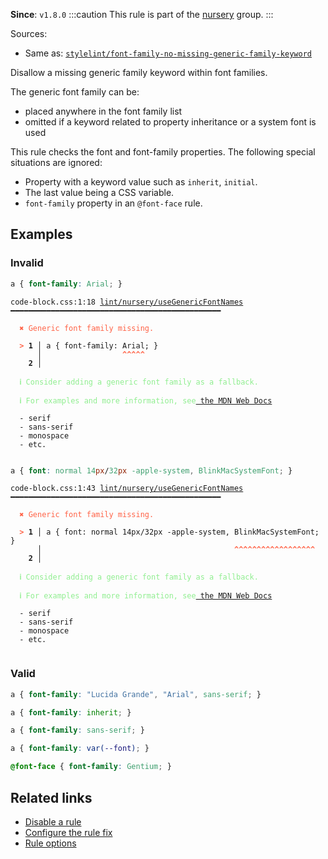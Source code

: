 **Since**: `v1.8.0`
:::caution
This rule is part of the [nursery](/linter/rules/#nursery) group.
:::

Sources: 
- Same as: <a href="https://github.com/stylelint/stylelint/blob/main/lib/rules/font-family-no-missing-generic-family-keyword/README.md" target="_blank"><code>stylelint/font-family-no-missing-generic-family-keyword</code></a>

Disallow a missing generic family keyword within font families.

The generic font family can be:

- placed anywhere in the font family list
- omitted if a keyword related to property inheritance or a system font is used

This rule checks the font and font-family properties.
The following special situations are ignored:

- Property with a keyword value such as `inherit`, `initial`.
- The last value being a CSS variable.
- `font-family` property in an `@font-face` rule.

## Examples

### Invalid

```css
a { font-family: Arial; }
```

<pre class="language-text"><code class="language-text">code-block.css:1:18 <a href="https://biomejs.dev/linter/rules/use-generic-font-names">lint/nursery/useGenericFontNames</a> ━━━━━━━━━━━━━━━━━━━━━━━━━━━━━━━━━━━━━━━━━━━━━━━

<strong><span style="color: Tomato;">  </span></strong><strong><span style="color: Tomato;">✖</span></strong> <span style="color: Tomato;">Generic font family missing.</span>
  
<strong><span style="color: Tomato;">  </span></strong><strong><span style="color: Tomato;">&gt;</span></strong> <strong>1 │ </strong>a { font-family: Arial; }
   <strong>   │ </strong>                 <strong><span style="color: Tomato;">^</span></strong><strong><span style="color: Tomato;">^</span></strong><strong><span style="color: Tomato;">^</span></strong><strong><span style="color: Tomato;">^</span></strong><strong><span style="color: Tomato;">^</span></strong>
    <strong>2 │ </strong>
  
<strong><span style="color: lightgreen;">  </span></strong><strong><span style="color: lightgreen;">ℹ</span></strong> <span style="color: lightgreen;">Consider adding a generic font family as a fallback.</span>
  
<strong><span style="color: lightgreen;">  </span></strong><strong><span style="color: lightgreen;">ℹ</span></strong> <span style="color: lightgreen;">For examples and more information, see</span><span style="color: lightgreen;"><a href="https://developer.mozilla.org/en-US/docs/Web/CSS/generic-family"> the MDN Web Docs</a></span>
  
  - serif
  - sans-serif
  - monospace
  - etc.
  
</code></pre>

```css
a { font: normal 14px/32px -apple-system, BlinkMacSystemFont; }
```

<pre class="language-text"><code class="language-text">code-block.css:1:43 <a href="https://biomejs.dev/linter/rules/use-generic-font-names">lint/nursery/useGenericFontNames</a> ━━━━━━━━━━━━━━━━━━━━━━━━━━━━━━━━━━━━━━━━━━━━━━━

<strong><span style="color: Tomato;">  </span></strong><strong><span style="color: Tomato;">✖</span></strong> <span style="color: Tomato;">Generic font family missing.</span>
  
<strong><span style="color: Tomato;">  </span></strong><strong><span style="color: Tomato;">&gt;</span></strong> <strong>1 │ </strong>a { font: normal 14px/32px -apple-system, BlinkMacSystemFont; }
   <strong>   │ </strong>                                          <strong><span style="color: Tomato;">^</span></strong><strong><span style="color: Tomato;">^</span></strong><strong><span style="color: Tomato;">^</span></strong><strong><span style="color: Tomato;">^</span></strong><strong><span style="color: Tomato;">^</span></strong><strong><span style="color: Tomato;">^</span></strong><strong><span style="color: Tomato;">^</span></strong><strong><span style="color: Tomato;">^</span></strong><strong><span style="color: Tomato;">^</span></strong><strong><span style="color: Tomato;">^</span></strong><strong><span style="color: Tomato;">^</span></strong><strong><span style="color: Tomato;">^</span></strong><strong><span style="color: Tomato;">^</span></strong><strong><span style="color: Tomato;">^</span></strong><strong><span style="color: Tomato;">^</span></strong><strong><span style="color: Tomato;">^</span></strong><strong><span style="color: Tomato;">^</span></strong><strong><span style="color: Tomato;">^</span></strong>
    <strong>2 │ </strong>
  
<strong><span style="color: lightgreen;">  </span></strong><strong><span style="color: lightgreen;">ℹ</span></strong> <span style="color: lightgreen;">Consider adding a generic font family as a fallback.</span>
  
<strong><span style="color: lightgreen;">  </span></strong><strong><span style="color: lightgreen;">ℹ</span></strong> <span style="color: lightgreen;">For examples and more information, see</span><span style="color: lightgreen;"><a href="https://developer.mozilla.org/en-US/docs/Web/CSS/generic-family"> the MDN Web Docs</a></span>
  
  - serif
  - sans-serif
  - monospace
  - etc.
  
</code></pre>

### Valid

```css
a { font-family: "Lucida Grande", "Arial", sans-serif; }
```

```css
a { font-family: inherit; }
```

```css
a { font-family: sans-serif; }
```

```css
a { font-family: var(--font); }
```

```css
@font-face { font-family: Gentium; }
```

## Related links

- [Disable a rule](/linter/#disable-a-lint-rule)
- [Configure the rule fix](/linter#configure-the-rule-fix)
- [Rule options](/linter/#rule-options)
